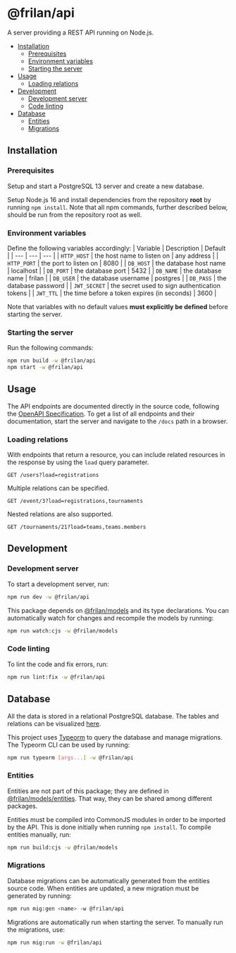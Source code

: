 # @frilan/api

A server providing a REST API running on Node.js.

- [Installation](#installation)
  * [Prerequisites](#prerequisites)
  * [Environment variables](#environment-variables)
  * [Starting the server](#starting-the-server)
- [Usage](#usage)
  * [Loading relations](#loading-relations)
- [Development](#development)
  * [Development server](#development-server)
  * [Code linting](#code-linting)
- [Database](#database)
  * [Entities](#entities)
  * [Migrations](#migrations)

## Installation

### Prerequisites

Setup and start a PostgreSQL 13 server and create a new database.

Setup Node.js 16 and install dependencies from the repository **root** by running `npm install`. Note that all npm commands, further described below, should be run from the repository root as well.

### Environment variables

Define the following variables accordingly:
| Variable | Description | Default |
| --- | --- | --- |
| `HTTP_HOST` | the host name to listen on | any address |
| `HTTP_PORT` | the port to listen on | 8080 |
| `DB_HOST` | the database host name | localhost |
| `DB_PORT` | the database port | 5432 |
| `DB_NAME` | the database name | frilan |
| `DB_USER` | the database username | postgres |
| `DB_PASS` | the database password |
| `JWT_SECRET` | the secret used to sign authentication tokens |
| `JWT_TTL` | the time before a token expires (in seconds) | 3600 |

Note that variables with no default values **must explicitly be defined** before starting the server.

### Starting the server

Run the following commands:
```sh
npm run build -w @frilan/api
npm start -w @frilan/api
```

## Usage

The API endpoints are documented directly in the source code, following the [OpenAPI Specification](https://swagger.io/specification/). To get a list of all endpoints and their documentation, start the server and navigate to the `/docs` path in a browser.

### Loading relations

With endpoints that return a resource, you can include related resources in the response by using the `load` query parameter.
```http
GET /users?load=registrations
```

Multiple relations can be specified.
```http
GET /event/3?load=registrations,tournaments
```

Nested relations are also supported.
```http
GET /tournaments/21?load=teams,teams.members
```

## Development

### Development server

To start a development server, run:
```sh
npm run dev -w @frilan/api
```

This package depends on [@frilan/models](../models) and its type declarations. You can automatically watch for changes and recompile the models by running:
```sh
npm run watch:cjs -w @frilan/models
```

### Code linting

To lint the code and fix errors, run:
```sh
npm run lint:fix -w @frilan/api
```

## Database

All the data is stored in a relational PostgreSQL database. The tables and relations can be visualized [here](https://drawsql.app/frilan/diagrams/frilan).

This project uses [Typeorm](https://typeorm.io) to query the database and manage migrations. The Typeorm CLI can be used by running:
```sh
npm run typeorm [args...] -w @frilan/api
```

### Entities

Entities are not part of this package; they are defined in [@frilan/models/entities](../models/src/entities). That way, they can be shared among different packages.

Entities must be compiled into CommonJS modules in order to be imported by the API. This is done initially when running `npm install`. To compile entities manually, run:
```sh
npm run build:cjs -w @frilan/models
```

### Migrations

Database migrations can be automatically generated from the entities source code. When entities are updated, a new migration must be generated by running:
```sh
npm run mig:gen <name> -w @frilan/api
```

Migrations are automatically run when starting the server. To manually run the migrations, use:
```sh
npm run mig:run -w @frilan/api
```

